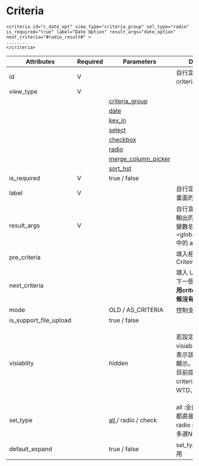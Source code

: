 # Criteria

```markup
<criteria id="c_date_opt" view_type="criteria_group" sel_type="radio" 
is_required="true" label="Date Option" result_args="date_option" 
next_criteria="#radio_result#" >
........
</criteria>
```

| Attributes                | Required | Parameters                                                       | Description                                                                                                                |
| ------------------------- | -------- | ---------------------------------------------------------------- | -------------------------------------------------------------------------------------------------------------------------- |
| id                        | V        |                                                                  | 自行定義可識別 criteria 的 ID                                                                                                      |
| view\_type                | V        |                                                                  |                                                                                                                            |
|                           |          | [criteria\_group](../criteria-group/)                            |                                                                                                                            |
|                           |          | [date](../date-option/)                                          |                                                                                                                            |
|                           |          | [key\_in](../key-in/)                                            |                                                                                                                            |
|                           |          | [select](../select/)                                             |                                                                                                                            |
|                           |          | [checkbox](../checkbox/)                                         |                                                                                                                            |
|                           |          | [radio](../radio-button.md)                                      |                                                                                                                            |
|                           |          | [merge\_column\_picker](../merge\_column\_picker.md)             |                                                                                                                            |
|                           |          | [sort\_hst](../sort\_hst.md)                                     |                                                                                                                            |
| is\_required              | V        | true / false                                                     |                                                                                                                            |
| label                     | V        |                                                                  | 自行定義要顯示在UI  畫面的 Criteria 名稱                                                                                                |
| result\_args              | V        |                                                                  | 自行宣告該 Criteria 輸出的變數名稱，該變數名稱，將對應到\<global\_arfs\_define> 中的  arg\_name                                                     |
| pre\_criteria             |          |                                                                  | 填入相依的前一個 Criteira ID                                                                                                       |
| next\_criteria            |          |                                                                  | 填入 UI 畫面要出現的下一個 Criteria ID (**使用criteria\_group的時候沒有用**)                                                                  |
| mode                      |          | OLD / AS\_CRITERIA                                               | 控制支援模式                                                                                                                     |
| is\_support\_file\_upload |          | true / false                                                     |                                                                                                                            |
| visiablity                |          | hidden                                                           | <p>若設定 visiablity="hidden"，表示該 criteria 隱藏不顯示。<br>目前提供此屬性的 criteria 有 : DTN、WTD、MTD</p>                                    |
| sel\_type                 |          | [all ](../criteria-group/expand\_or\_collapse.md)/ radio / check | all :全部sub criteria 都直接出現 (default)        radio : 多選一                                                      check : 多選N 模式 |
| default\_expand           |          | true / false                                                     | sel\_type= all 才有作用                                                                                                        |

